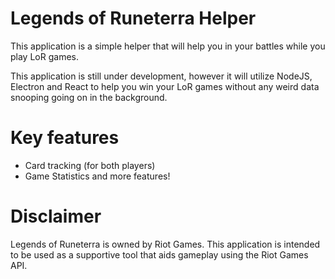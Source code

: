 # Legends of Runeterra Helper

This application is a simple helper that will help you in your battles while you play LoR games.

This application is still under development, however it will utilize NodeJS, Electron and React to help you win your LoR games without any weird data snooping going on in the background.

# Key features

- Card tracking (for both players)
- Game Statistics and more features!

# Disclaimer

Legends of Runeterra is owned by Riot Games. This application is intended to be used as a supportive tool that aids gameplay using the Riot Games API.
